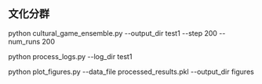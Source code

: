 

## 文化分群
python cultural_game_ensemble.py --output_dir test1 --step 200 --num_runs 200   

python process_logs.py --log_dir test1      

python plot_figures.py --data_file processed_results.pkl --output_dir figures 





